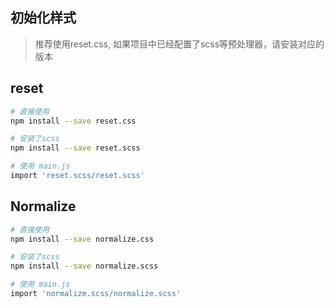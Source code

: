 ## 初始化样式
> 推荐使用reset.css, 如果项目中已经配置了scss等预处理器，请安装对应的版本

## reset
```bash
# 直接使用
npm install --save reset.css

# 安装了scss
npm install --save reset.scss

# 使用 main.js
import 'reset.scss/reset.scss'
```

## Normalize
```bash
# 直接使用
npm install --save normalize.css

# 安装了scss
npm install --save normalize.scss

# 使用 main.js
import 'normalize.scss/normalize.scss'
```